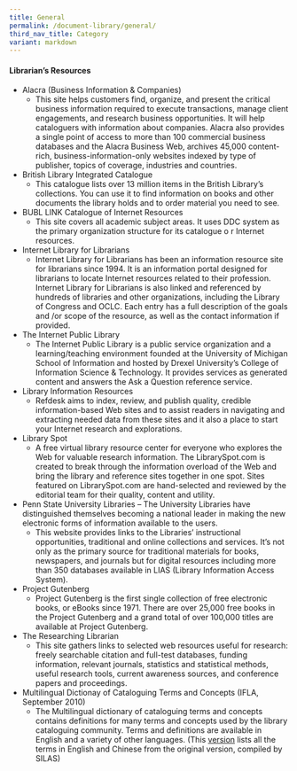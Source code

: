 ```yaml
---
title: General
permalink: /document-library/general/
third_nav_title: Category
variant: markdown
---
```

#### **Librarian’s Resources**

- Alacra (Business Information &amp; Companies)
	- This site helps customers find, organize, and present the critical business information required to execute transactions, manage client engagements, and research business opportunities. It will help cataloguers with information about companies. Alacra also provides a single point of access to more than 100 commercial business databases and the Alacra Business Web, archives 45,000 content-rich, business-information-only websites indexed by type of publisher, topics of coverage, industries and countries.
- British Library Integrated Catalogue
	- This catalogue lists over 13 million items in the British Library’s collections. You can use it to find information on books and other documents the library holds and to order material you need to see.
- BUBL LINK Catalogue of Internet Resources
	- This site covers all academic subject areas. It uses DDC system as the primary organization structure for its catalogue o r Internet resources.
- Internet Library for Librarians
	- Internet Library for Librarians has been an information resource site for librarians since 1994. It is an information portal designed for librarians to locate Internet resources related to their profession. Internet Library for Librarians is also linked and referenced by hundreds of libraries and other organizations, including the Library of Congress and OCLC. Each entry has a full description of the goals and /or scope of the resource, as well as the contact information if provided.
- The Internet Public Library
	- The Internet Public Library is a public service organization and a learning/teaching environment founded at the University of Michigan School of Information and hosted by Drexel University’s College of Information Science &amp; Technology. It provides services as generated content and answers the Ask a Question reference service.
- Library Information Resources
	- Refdesk aims to index, review, and publish quality, credible information-based Web sites and to assist readers in navigating and extracting needed data from these sites and it also a place to start your Internet research and explorations.
- Library Spot
	- A free virtual library resource center for everyone who explores the Web for valuable research information. The LibrarySpot.com is created to break through the information overload of the Web and bring the library and reference sites together in one spot. Sites featured on LibrarySpot.com are hand-selected and reviewed by the editorial team for their quality, content and utility.
- Penn State University Libraries
– The University Libraries have distinguished themselves becoming a national leader in making the new electronic forms of information available to the users.
	- This website provides links to the Libraries’ instructional opportunities, traditional and online collections and services. It’s not only as the primary source for traditional materials for books, newspapers, and journals but for digital resources including more than 350 databases available in LIAS (Library Information Access System).
- Project Gutenberg
	- Project Gutenberg is the first single collection of free electronic books, or eBooks since 1971. There are over 25,000 free books in the Project Gutenberg and a grand total of over 100,000 titles are available at Project Gutenberg.
- The Researching Librarian
	- This site gathers links to selected web resources useful for research: freely searchable citation and full-test databases, funding information, relevant journals, statistics and statistical methods, useful research tools, current awareness sources, and conference papers and proceedings.
- Multilingual Dictionay of Cataloguing Terms and Concepts (IFLA, September 2010)
	- The Multilingual dictionary of cataloguing terms and concepts contains definitions for many terms and concepts used by the library cataloguing community. Terms and definitions are available in English and a variety of other languages. (This [version](http://www.silas.org.sg/Home/DocMgmt.aspx?Command=Core_Download&amp;EntryId=140) lists all the terms in English and Chinese from the original version, compiled by SILAS)